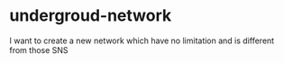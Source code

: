 # undergroud-network
I want to create a new network which have no limitation and is different from those SNS
